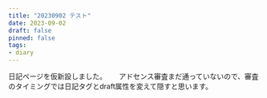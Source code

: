 ```yaml
---
title: "20230902 テスト"
date: 2023-09-02
draft: false
pinned: false
tags: 
- diary
---
```

日記ページを仮新設しました。　　
アドセンス審査まだ通っていないので、審査のタイミングでは日記タグとdraft属性を変えて隠すと思います。